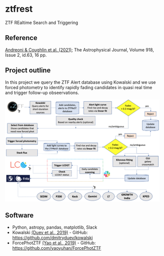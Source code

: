 # ztfrest
ZTF REaltime Search and Triggering 

## Reference
 
[Andreoni & Coughlin et al. (2021)](https://ui.adsabs.harvard.edu/abs/2021ApJ...918...63A/abstract); The Astrophysical Journal, Volume 918, Issue 2, id.63, 16 pp.

## Project outline

In this project we query the ZTF Alert database using Kowalski and we use forced photometry to identify rapidly fading candidates in quasi real time and trigger follow-up obseervations.

![Transient searching flowchart](flowchart_paper.png)

## Software
* Python, astropy, pandas, matplotlib, Slack
* Kowalski [(Duev et al., 2019)](https://ui.adsabs.harvard.edu/abs/2019MNRAS.489.3582D/abstract) - GitHub: https://github.com/dmitryduev/kowalski
* ForcePhotZTF [(Yao et al., 2019)](https://ui.adsabs.harvard.edu/abs/2019ApJ...886..152Y/abstract) - GitHub: https://github.com/yaoyuhan/ForcePhotZTF

